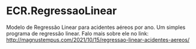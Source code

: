 # ECR.RegressaoLinear
Modelo de Regressão Linear para acidentes aéreos por ano.
Um simples programa de regressão linear.
Falo mais sobre ele no link: http://magnustempus.com/2021/10/15/regressao-linear-acidentes-aereos/
